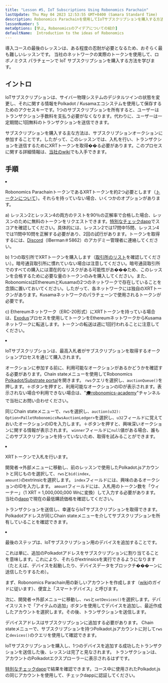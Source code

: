 ```yaml
---
title: "Lesson #5, IoT Subscriptions Using Robonomics Parachain"
lastUpdate: Thu May 04 2023 12:53:55 GMT+0400 (Samara Standard Time)
description: Robonomics Parachainを使用してIoTサブスクリプションを購入する方法を学びます。
lessonNumber: 5
metaOptions: [学ぶ, Robonomicsのアイデアについての紹介]
defaultName:  Introduction to the ideas of Robonomics
---
```


導入コースの最後のレッスンは、ある程度の忍耐が必要となるため、おそらく最も難しいレッスンです。 当社のネットワークの実際のトークンを使用して、ロボノミクス パラチェーンで IoT サブスクリプションを購入する方法を学びます。


## イントロ

IoTサブスクリプションは、サイバー物理システムのデジタルツインの状態を変更し、それに関する情報をPolkadot / Kusamaエコシステムを使用して保存するためのアクセスキーです。1つのサブスクリプションを所有すると、ユーザーはトランザクション手数料を支払う必要がなくなります。代わりに、ユーザーは一定期間に1回無料のトランザクションを送信できます。

サブスクリプションを購入する主な方法は、サブスクリプションオークションに参加することです。したがって、このレッスンでは、入札を行い、トランザクションを送信するためにXRTトークンを取得��る必要があります。このプロセスに関する詳細情報は、[当社のwiki](https://wiki.robonomics.netwまたはk/docs/get-subscription)でも入手できます。

## 手順

<List type="numbers">

<li>

Robonomics ParachainトークンであるXRTトークンを約2つ必要とします（[トークンについて](https://robonomics.netwまたはk/xrt/)）。それらを持っていない場合、いくつかのオプションがあります。

a) レッスン2とレッスン4の両方のテストを90％の正解率で合格した場合、レッスンのために無料のトークンをリクエストできます。[特別なチェックdapp](https://lk.robonomics.academy/)でスコアを確認してください。具体的には、レッスン2では17問中15問、レッスン4では11問中10問を正解する必要があり、2回の試行があります。トークンを取得するには、[Discord](https://discord.gg/xqDgG3EGm9)（IBerman＃5862）のアカデミー管理者に連絡してください。

b) 1つの取引所でXRTトークンを購入します（[取引所のリスト](https://www.coingecko.com/en/coins/robonomics-network#markets/)を確認してください）。暗号通貨取引所に慣れていない場合は注意してください。暗号通貨取引所でのすべての購入には潜在的なリスクがある可能性があ���ため、このレッスンを合格するために必要な量のトークンのみを購入してください。また、RobonomicsはEthereumとKusamaの2つのネットワークで存在していることを念頭に置いておいてください。したがって、各ネットワークには独自のXRTトークンがあります。Kusamaネットワークのパラチェーンで使用されるトークンが必要です。

c) Ethereumネットワーク（ERC-20形式）にXRTトークンを持っている場合は、[Exodus](https://old.dapp.robonomics.network/#/exodus)プロセスを使用してトークンをEthereumネットワークからKusamaネットワークに転送します。トークンの転送は週に1回行われることに注意してください。

</li>

<li>

IoTサブスクリプションは、最高入札者がサブスクリプションを取得するオークションプロセスを通じて購入されます。

オークションに参加する前に、利用可能なオークションがあるかどうかを確認する必要があります。Chain stateメニューを使用してRobonomics [Polkadot/Substrate portal](https://polkadot.js.org/apps/?rpc=wss%3A%2F%2Fkusama.rpc.robonomics.network%2F#/chainstate)を開きます。 <code>rws</code>クエリを選択し、<code>auctionQueue()</code>を押します。＋ボタンを押すと、利用可能なオークションのIDが表示されます。表示されない場合や利用できない場合は、"[🎓robonomics-academy](https://discord.com/channels/803947358492557312/803947358492557315)"チャンネルで当社にお問い合わせください。

同じChain stateメニューで、<code>rws</code>を選択し、<code>auction(u32): Option&lt;PalletRobonomicsRwsAuctionLedger&gt;</code>を選択し、<code>u32</code>フィールドに覚えておいたオークションのIDを入力します。＋ボタンを押すと、興味深いオークションに関する情報が表示されます。 <code>winner</code>フィールドに<code>null</code>値がある場合、誰もこのサブスクリプションを持っていないため、取得を試みることができます。

</li>

<li>

XRTトークンで入札を行います。

開発者→外部メニューに移動し、前のレッスンで使用したPolkadot.jsアカウントと同じものを選択して、<code>rws</code>と<code>bid(index, amount)</code>のextrinsicを選択します。 <code>index</code>フィールドには、興味のあるオークションのIDを入力します。 <code>amount</code>フィールドには、入札用のトークン数を「ウィーナー」（1 XRT = 1,000,000,000 Wnに変換）して入力する必要があります。 当社の[dapp](https://dapp.robonomics.network/#/subscription)で現在の最低購読価格を確認してください。 

トランザクションを送信し、幸運ならIoTサブスクリプションを取得できます。 Polkadotアドレスが同じChain stateメニューを介してサブスクリプションを所有していることを確認できます。

</li>

<li>

最後のステップは、IoTサブスクリプション用のデバイスを追加することです。

これは単に、追加のPolkadotアドレスをサブスクリプションに割り当てることを意味します。これにより、それらがextrinsicsを実行できるようになります（たとえば、デバイスを起動したり、デバイスデータをブロックチ���ーンに送信したりするため）。

まず、Robonomics Parachain用の新しいアカウントを作成します（[wiki](https://wiki.robonomics.network/docs/create-account-in-dapp/)のガイドに従います）、便宜上「スマートデバイス」と呼びます。

次に、開発者→外部メニューに移動し、<code>rws</code>と<code>setDevices()</code>を選択します。デバイスリストで「アイテムの追加」ボタンを使用してデバイスを追加し、最近作成したアカウントを選択します。その後、トランザクションを送信します。

デバイスアドレスはサブスクリプションに追加する必要があります。 Chain stateメニューで、サブスクリプションを持つPolkadot.jsアカウントに対して<code>rws</code>と<code>devices()</code>のクエリを使用して確認できます。

</li>

</List>

<Result>

IoTサブスクリプションを購入し、1つのデバイスを追加する成功したトランザクションを送信した後、レッスンは完了と見なされます。 トランザクションは、アカウントのPolkadotエクスプローラーに表示されるはずです。

[特別なチェックdapp](https://lk.robonomics.academy/)で結果を確認できます。コース中に使用されたPolkadot.jsの同じアカウントを使用して、チェックdappに認証してください。

</Result>